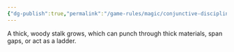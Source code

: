 ```yaml
---
{"dg-publish":true,"permalink":"/game-rules/magic/conjunctive-disciplines/wood-spells/pathmaker-root/"}
---
```


A thick, woody stalk grows, which can punch through thick materials, span gaps, or act as a ladder.